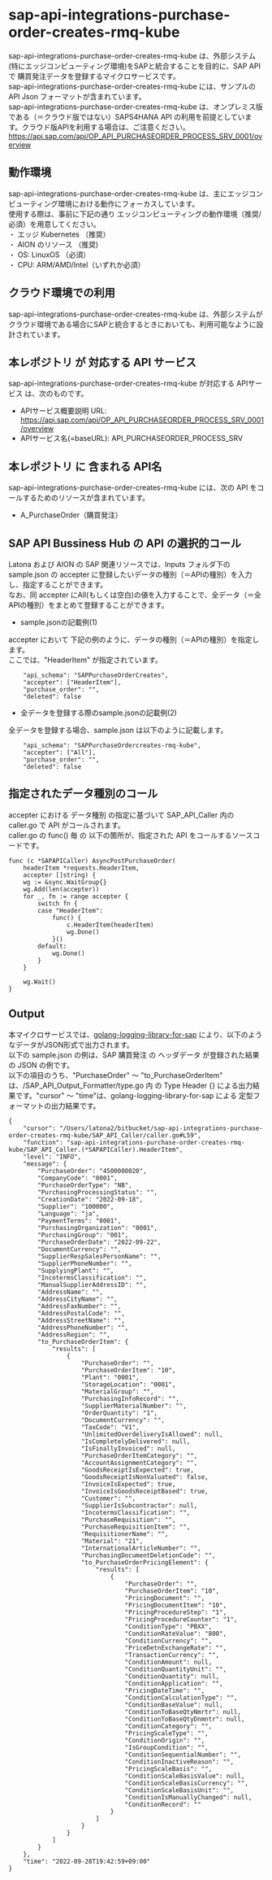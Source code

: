 # sap-api-integrations-purchase-order-creates-rmq-kube
sap-api-integrations-purchase-order-creates-rmq-kube は、外部システム(特にエッジコンピューティング環境)をSAPと統合することを目的に、SAP API で 購買発注データを登録するマイクロサービスです。    
sap-api-integrations-purchase-order-creates-rmq-kube には、サンプルのAPI Json フォーマットが含まれています。   
sap-api-integrations-purchase-order-creates-rmq-kube は、オンプレミス版である（＝クラウド版ではない）SAPS4HANA API の利用を前提としています。クラウド版APIを利用する場合は、ご注意ください。   
https://api.sap.com/api/OP_API_PURCHASEORDER_PROCESS_SRV_0001/overview   

## 動作環境  
sap-api-integrations-purchase-order-creates-rmq-kube は、主にエッジコンピューティング環境における動作にフォーカスしています。  
使用する際は、事前に下記の通り エッジコンピューティングの動作環境（推奨/必須）を用意してください。  
・ エッジ Kubernetes （推奨）    
・ AION のリソース （推奨)    
・ OS: LinuxOS （必須）    
・ CPU: ARM/AMD/Intel（いずれか必須）    

## クラウド環境での利用
sap-api-integrations-purchase-order-creates-rmq-kube は、外部システムがクラウド環境である場合にSAPと統合するときにおいても、利用可能なように設計されています。  

## 本レポジトリ が 対応する API サービス
sap-api-integrations-purchase-order-creates-rmq-kube が対応する APIサービス は、次のものです。

* APIサービス概要説明 URL: https://api.sap.com/api/OP_API_PURCHASEORDER_PROCESS_SRV_0001/overview    
* APIサービス名(=baseURL): API_PURCHASEORDER_PROCESS_SRV

## 本レポジトリ に 含まれる API名
sap-api-integrations-purchase-order-creates-rmq-kube には、次の API をコールするためのリソースが含まれています。  

* A_PurchaseOrder（購買発注）

## SAP API Bussiness Hub の API の選択的コール

Latona および AION の SAP 関連リソースでは、Inputs フォルダ下の sample.json の accepter に登録したいデータの種別（＝APIの種別）を入力し、指定することができます。  
なお、同 accepter にAll(もしくは空白)の値を入力することで、全データ（＝全APIの種別）をまとめて登録することができます。  

* sample.jsonの記載例(1)  

accepter において 下記の例のように、データの種別（＝APIの種別）を指定します。  
ここでは、"HeaderItem" が指定されています。    
  
```
	"api_schema": "SAPPurchaseOrderCreates",
	"accepter": ["HeaderItem"],
	"purchase_order": "",
	"deleted": false
```
  
* 全データを登録する際のsample.jsonの記載例(2)  

全データを登録する場合、sample.json は以下のように記載します。  

```
	"api_schema": "SAPPurchaseOrdercreates-rmq-kube",
	"accepter": ["All"],
	"purchase_order": "",
	"deleted": false
```
## 指定されたデータ種別のコール

accepter における データ種別 の指定に基づいて SAP_API_Caller 内の caller.go で API がコールされます。  
caller.go の func() 毎 の 以下の箇所が、指定された API をコールするソースコードです。  

```
func (c *SAPAPICaller) AsyncPostPurchaseOrder(
	headerItem *requests.HeaderItem,
	accepter []string) {
	wg := &sync.WaitGroup{}
	wg.Add(len(accepter))
	for _, fn := range accepter {
		switch fn {
		case "HeaderItem":
			func() {
				c.HeaderItem(headerItem)
				wg.Done()
			}()
		default:
			wg.Done()
		}
	}

	wg.Wait()
}
```

## Output  
本マイクロサービスでは、[golang-logging-library-for-sap](https://github.com/latonaio/golang-logging-library-for-sap) により、以下のようなデータがJSON形式で出力されます。  
以下の sample.json の例は、SAP 購買発注 の ヘッダデータ が登録された結果の JSON の例です。  
以下の項目のうち、"PurchaseOrder" ～ "to_PurchaseOrderItem" は、/SAP_API_Output_Formatter/type.go 内 の Type Header {} による出力結果です。"cursor" ～ "time"は、golang-logging-library-for-sap による 定型フォーマットの出力結果です。  

```
{
	"cursor": "/Users/latona2/bitbucket/sap-api-integrations-purchase-order-creates-rmq-kube/SAP_API_Caller/caller.go#L59",
	"function": "sap-api-integrations-purchase-order-creates-rmq-kube/SAP_API_Caller.(*SAPAPICaller).HeaderItem",
	"level": "INFO",
	"message": {
		"PurchaseOrder": "4500000020",
		"CompanyCode": "0001",
		"PurchaseOrderType": "NB",
		"PurchasingProcessingStatus": "",
		"CreationDate": "2022-09-18",
		"Supplier": "100000",
		"Language": "ja",
		"PaymentTerms": "0001",
		"PurchasingOrganization": "0001",
		"PurchasingGroup": "001",
		"PurchaseOrderDate": "2022-09-22",
		"DocumentCurrency": "",
		"SupplierRespSalesPersonName": "",
		"SupplierPhoneNumber": "",
		"SupplyingPlant": "",
		"IncotermsClassification": "",
		"ManualSupplierAddressID": "",
		"AddressName": "",
		"AddressCityName": "",
		"AddressFaxNumber": "",
		"AddressPostalCode": "",
		"AddressStreetName": "",
		"AddressPhoneNumber": "",
		"AddressRegion": "",
		"to_PurchaseOrderItem": {
			"results": [
				{
					"PurchaseOrder": "",
					"PurchaseOrderItem": "10",
					"Plant": "0001",
					"StorageLocation": "0001",
					"MaterialGroup": "",
					"PurchasingInfoRecord": "",
					"SupplierMaterialNumber": "",
					"OrderQuantity": "1",
					"DocumentCurrency": "",
					"TaxCode": "V1",
					"UnlimitedOverdeliveryIsAllowed": null,
					"IsCompletelyDelivered": null,
					"IsFinallyInvoiced": null,
					"PurchaseOrderItemCategory": "",
					"AccountAssignmentCategory": "",
					"GoodsReceiptIsExpected": true,
					"GoodsReceiptIsNonValuated": false,
					"InvoiceIsExpected": true,
					"InvoiceIsGoodsReceiptBased": true,
					"Customer": "",
					"SupplierIsSubcontractor": null,
					"IncotermsClassification": "",
					"PurchaseRequisition": "",
					"PurchaseRequisitionItem": "",
					"RequisitionerName": "",
					"Material": "21",
					"InternationalArticleNumber": "",
					"PurchasingDocumentDeletionCode": "",
					"to_PurchaseOrderPricingElement": {
						"results": [
							{
								"PurchaseOrder": "",
								"PurchaseOrderItem": "10",
								"PricingDocument": "",
								"PricingDocumentItem": "10",
								"PricingProcedureStep": "1",
								"PricingProcedureCounter": "1",
								"ConditionType": "PBXX",
								"ConditionRateValue": "800",
								"ConditionCurrency": "",
								"PriceDetnExchangeRate": "",
								"TransactionCurrency": "",
								"ConditionAmount": null,
								"ConditionQuantityUnit": "",
								"ConditionQuantity": null,
								"ConditionApplication": "",
								"PricingDateTime": "",
								"ConditionCalculationType": "",
								"ConditionBaseValue": null,
								"ConditionToBaseQtyNmrtr": null,
								"ConditionToBaseQtyDnmntr": null,
								"ConditionCategory": "",
								"PricingScaleType": "",
								"ConditionOrigin": "",
								"IsGroupCondition": "",
								"ConditionSequentialNumber": "",
								"ConditionInactiveReason": "",
								"PricingScaleBasis": "",
								"ConditionScaleBasisValue": null,
								"ConditionScaleBasisCurrency": "",
								"ConditionScaleBasisUnit": "",
								"ConditionIsManuallyChanged": null,
								"ConditionRecord": ""
							}
						]
					}
				}
			]
		}
	},
	"time": "2022-09-28T19:42:59+09:00"
}

```